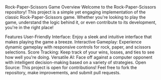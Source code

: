 Rock-Paper-Scissors Game
Overview
Welcome to the Rock-Paper-Scissors repository! This project is a simple yet engaging implementation of the classic Rock-Paper-Scissors game. Whether you're looking to play the game, understand the logic behind it, or even contribute to its development, you're in the right place!

Features
User-Friendly Interface: Enjoy a sleek and intuitive interface that makes playing the game a breeze.
Interactive Gameplay: Experience dynamic gameplay with responsive controls for rock, paper, and scissors selections.
Score Tracking: Keep track of your wins, losses, and ties to see how well you're doing.
Versatile AI: Face off against a computer opponent with intelligent decision-making based on a variety of strategies.
Open Source: This project is open for contributions! Feel free to fork the repository, make improvements, and submit pull requests.
